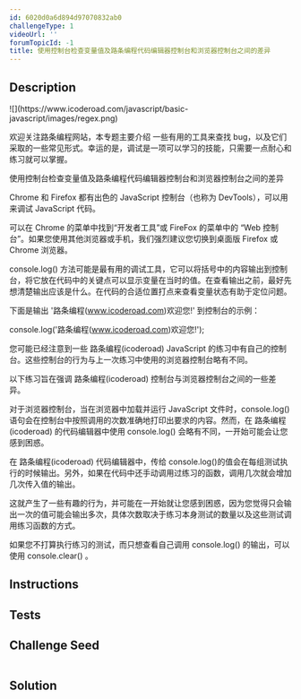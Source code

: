 ```yaml
---
id: 6020d0a6d894d97070832ab0
challengeType: 1
videoUrl: ''
forumTopicId: -1
title: 使用控制台检查变量值及路条编程代码编辑器控制台和浏览器控制台之间的差异
---
```


## Description
<section id='description'>
![](https://www.icoderoad.com/javascript/basic-javascript/images/regex.png)

欢迎关注路条编程网站，本专题主要介绍 一些有用的工具来查找 bug，以及它们采取的一些常见形式。幸运的是，调试是一项可以学习的技能，只需要一点耐心和练习就可以掌握。

使用控制台检查变量值及路条编程代码编辑器控制台和浏览器控制台之间的差异

Chrome 和 Firefox 都有出色的 JavaScript 控制台（也称为 DevTools），可以用来调试 JavaScript 代码。

可以在 Chrome 的菜单中找到“开发者工具”或 FireFox 的菜单中的 “Web 控制台”。如果您使用其他浏览器或手机，我们强烈建议您切换到桌面版 Firefox 或 Chrome 浏览器。

console.log() 方法可能是最有用的调试工具，它可以将括号中的内容输出到控制台，将它放在代码中的关键点可以显示变量在当时的值。在查看输出之前，最好先想清楚输出应该是什么。在代码的合适位置打点来查看变量状态有助于定位问题。

下面是输出 '路条编程(www.icoderoad.com)欢迎您!' 到控制台的示例：

console.log('路条编程(www.icoderoad.com)欢迎您!');

您可能已经注意到一些 路条编程(icoderoad) JavaScript 的练习中有自己的控制台。这些控制台的行为与上一次练习中使用的浏览器控制台略有不同。

以下练习旨在强调 路条编程(icoderoad) 控制台与浏览器控制台之间的一些差异。

对于浏览器控制台，当在浏览器中加载并运行 JavaScript 文件时，console.log() 语句会在控制台中按照调用的次数准确地打印出要求的内容。然而，在 路条编程(icoderoad) 的代码编辑器中使用 console.log() 会略有不同，一开始可能会让您感到困惑。

在 路条编程(icoderoad) 代码编辑器中，传给 console.log()的值会在每组测试执行的时候输出。另外，如果在代码中还手动调用过练习的函数，调用几次就会增加几次传入值的输出。

这就产生了一些有趣的行为，并可能在一开始就让您感到困惑，因为您觉得只会输出一次的值可能会输出多次，具体次数取决于练习本身测试的数量以及这些测试调用练习函数的方式。

如果您不打算执行练习的测试，而只想查看自己调用 console.log() 的输出，可以使用 console.clear() 。


</section>

## Instructions
<section id='instructions'>

</section>

## Tests
<section id='tests'>

</section>

## Challenge Seed
<section id='challengeSeed'>

<div id='js-seed'>

```js

```

</div>



</section>

## Solution
<section id='solution'>


</section>

